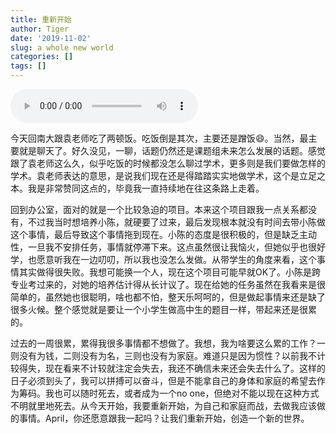 ```yaml
---
title: 重新开始
author: Tiger
date: '2019-11-02'
slug: a whole new world
categories: []
tags: []
---
```


<audio controls="controls">
	<source src="http://music.163.com/song/media/outer/url?id=1366903034.mp3" type="audio/mpeg" />
	Your browser does not support the audio element.
</audio>

今天回南大跟袁老师吃了两顿饭。吃饭倒是其次，主要还是蹭饭😄。当然，最主要就是聊天了。好久没见，一聊，话题仍然还是课题组未来怎么发展的话题。感觉跟了袁老师这么久，似乎吃饭的时候都没怎么聊过学术，更多则是我们要做怎样的学术。袁老师表达的意思，是说我们现在还是得踏踏实实地做学术，这个是立足之本。我是非常赞同这点的，毕竟我一直持续地在往这条路上走着。

回到办公室，面对的就是一个比较急迫的项目。本来这个项目跟我一点关系都没有，不过我当时想培养小陈，就硬要了过来，最后发现根本就没有时间去带小陈做这个事情，最后导致这个事情拖到现在。小陈的态度是很积极的，但是缺乏主动性，一旦我不安排任务，事情就停滞下来。这点虽然很让我恼火，但她似乎也很好学，也愿意听我在一边叨叨，所以我也没怎么发做。从带学生的角度来看，这个事情其实做得很失败。我想可能换一个人，现在这个项目可能早就OK了。小陈是跨专业考过来的，对她的培养估计得从长计议了。现在给她的任务虽然在我看来是很简单的，虽然她也很聪明，啥也都不怕，整天乐呵呵的，但是做起事情来还是缺了很多火候。整个感觉就是要让一个小学生做高中生的题目一样，带起来还是很累的。

过去的一周很累，累得我很多事情都不想做了。我想，我为啥要这么累的工作？一则没有为钱，二则没有为名，三则也没有为家庭。难道只是因为惯性？以前我不计较得失，现在看来不计较就注定会失去，我还不确信未来还会失去什么了。这样的日子必须到头了，我可以拼搏可以奋斗，但是不能拿自己的身体和家庭的希望去作为筹码。我也可以随时死去，或者成为一个no one，但绝对不能以现在这种方式不明就里地死去。从今天开始，我要重新开始，为自己和家庭而战，去做我应该做的事情。April，你还愿意跟我一起吗？让我们重新开始，创造一个新的世界。

